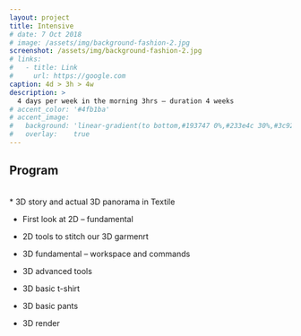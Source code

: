 ```yaml
---
layout: project
title: Intensive
# date: 7 Oct 2018
# image: /assets/img/background-fashion-2.jpg
screenshot: /assets/img/background-fashion-2.jpg
# links:
#   - title: Link
#     url: https://google.com
caption: 4d > 3h > 4w
description: >
  4 days per week in the morning 3hrs – duration 4 weeks
# accent_color: '#4fb1ba'
# accent_image:
#   background: 'linear-gradient(to bottom,#193747 0%,#233e4c 30%,#3c929e 50%,#d5d5d4 70%,#cdccc8 100%)'
#   overlay:    true
---
```


<h2>Program</h2>
<br>
* 3D story and actual 3D panorama in Textile

* First look at 2D – fundamental

* 2D tools to stitch our 3D garmenrt

* 3D fundamental – workspace and commands

* 3D advanced tools

* 3D basic t-shirt

* 3D basic pants

* 3D render

<!-- 
<h2>
  To apply or receive info:&nbsp;&nbsp;
  <a href="mailto:emanuela.pacifico@hotmail.it" title="Email" class="no-mark-external">
    <span class="icon-mail"></span>
    &nbsp;Send me an email!
  </a>
</h2>
<br>
 -->
